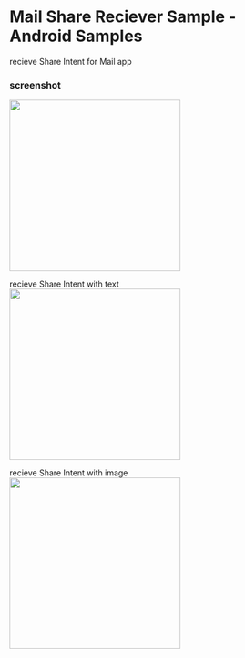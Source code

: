 Mail Share Reciever Sample - Android Samples
===============

recieve Share Intent for Mail app<br/>

### screenshot <br/>
<image src="https://raw.githubusercontent.com/ohwada/Android_Samples/master/MailShareRecieverSample/screenshot/screenshot_share_reciever_main.png" width="300" /><br/>

recieve Share Intent with text <br/>
<image src="https://raw.githubusercontent.com/ohwada/Android_Samples/master/MailShareRecieverSample/screenshot/screenshot_share_reciever_text.png" width="300" /><br/>

recieve Share Intent with image <br/>
<image src="https://raw.githubusercontent.com/ohwada/Android_Samples/master/MailShareRecieverSample/screenshot/screenshot_share_reciever_image.png" width="300" /><br/>
